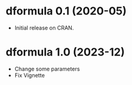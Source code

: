 # dformula 0.1 (2020-05)

- Initial release on CRAN.

# dformula 1.0 (2023-12)

- Change some parameters
- Fix Vignette
